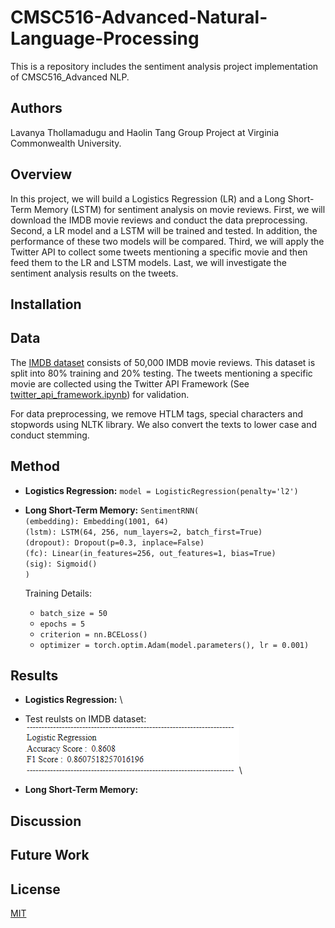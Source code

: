 # CMSC516-Advanced-Natural-Language-Processing
This is a repository includes the sentiment analysis project implementation of CMSC516_Advanced NLP.

## Authors
Lavanya Thollamadugu and Haolin Tang Group Project at Virginia Commonwealth University.

## Overview
In this project, we will build a Logistics Regression (LR) and a Long Short-Term Memory (LSTM) for sentiment analysis on movie reviews. First, we will download the IMDB movie reviews and conduct the data preprocessing. Second, a LR model and a LSTM will be trained and tested. In addition, the performance of these two models will be compared. Third, we will apply the Twitter API to collect some tweets mentioning a specific movie and then feed them to the LR and LSTM models. Last, we will investigate the sentiment analysis results on the tweets.        

## Installation 



## Data
The [IMDB dataset](https://www.kaggle.com/code/lakshmi25npathi/sentiment-analysis-of-imdb-movie-reviews/data) consists of 50,000 IMDB movie reviews. This dataset is split into 80% training and 20% testing. The tweets mentioning a specific movie are collected using the Twitter API Framework (See [twitter_api_framework.ipynb](https://github.com/HaolinTang/CMSC516-Advanced-Natural-Language-Processing/blob/main/twitter_api_framework.ipynb)) for validation.

For data preprocessing, we remove HTLM tags, special characters and stopwords using NLTK library. We also convert the texts to lower case and conduct stemming.     

## Method
* **Logistics Regression:** `model = LogisticRegression(penalty='l2')`
* **Long Short-Term Memory:**
 `SentimentRNN(`\
  `(embedding): Embedding(1001, 64)`\
  `(lstm): LSTM(64, 256, num_layers=2, batch_first=True)`\
  `(dropout): Dropout(p=0.3, inplace=False)`\
  `(fc): Linear(in_features=256, out_features=1, bias=True)`\
  `(sig): Sigmoid()`\
  `)`
  
  Training Details: 
  - `batch_size = 50`  
  - `epochs = 5`
  - `criterion = nn.BCELoss()`
  - `optimizer = torch.optim.Adam(model.parameters(), lr = 0.001)`


## Results
* **Logistics Regression:** \
 - Test reulsts on IMDB dataset: 
![image](https://github.com/HaolinTang/CMSC516-Advanced-Natural-Language-Processing/blob/main/lr_results.png)\
 

* **Long Short-Term Memory:**
## Discussion

## Future Work


## License
[MIT](https://choosealicense.com/licenses/mit/)
